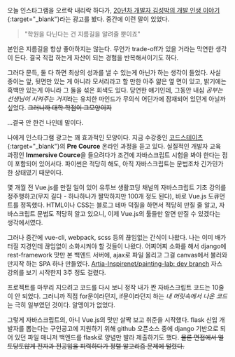 오늘 인스타그램을 오르락 내리락 하다가, [20년차 개발자 김성박의 개발 인생 이야기](https://youtu.be/a89IPreyc2s?t=555){:target="_blank"}라는 광고를 봤다. 중간에 이런 말이 있었다.

> "학원을 다닌다는 건 지름길을 알려줄 뿐이죠"

본인은 지름길을 항상 좋아하지는 않는다. 무언가 trade-off가 있을 거라는 막연한 생각이 든다. 결국 직접 하는게 자산이 되는 경험을 반복해서이기도 하다. 

그러다 문득, 둘 다 하면 최상의 성과를 낼 수 있는게 아닌가 하는 생각이 들었다. 사실 종이는 앞, 뒷면만 있는 게 아니라 모서리라고 할 만한 아주 얆은 옆 면이 있고, 밝기에는 흑백만 있는게 아니라 그 둘을 섞은 회색도 있다. 당연한 얘기인데, 그동안 내심 *공부는 선생님이 시켜주는 거지*라는 유치한 마인드가 무의식 어딘가에 잠재되어 있던게 아닐까 싶었다. ~~그러니까 대학 학점이 그모양이지~~

...결국 안 한건 나인데 말이다.

나에게 인스타그램 광고는 꽤 효과적인 모양이다. 지금 수강중인 [코드스테이츠](https://www.codestates.com/){:target="_blank"}의 **Pre Cource** 온라인 과정을 듣고 있다. 실질적인 개발자 교육 과정인 **Immersive Cource**을 들으려다가 조건에 자바스크립트 시험을 봐야 한다는 점이 포함되어 있어서다. 파이썬은 적당히 해도, 아직 자바스크립트는 문법조차 긴가민가한 상태였기 때문이다. 

몇 개월 전 Vue.js를 만질 일이 있어 유투브 생활코딩 채널의 자바스크립트 기초 강의를 정주행하고(무지 길다 - 하나하나가 짤막하지만 100개 정도 된다), 바로 Vue.js 도큐먼트를 정독했다. HTML이나 CSS는 블로그 테마 덕질을 하면서 적당히 만질 줄 알고, 자바스크립트 문법도 적당히 알고 있으니, 이제 Vue.js의 툴들만 알면 만질 수 있겠다는 생각에서였다.

그러나 중간에 vue-cli, webpack, scss 등의 끊임없는 간식이 나왔다. 나는 이미 배가 터질 지경인데 끊임없이 소화시켜야 할 것들이 나왔다. 어찌어찌 소화를 해서 django에 rest-framework 맛만 본 백엔드 서버에, ajax로 파일 올리고 그걸 canvas에서 불러와 만지작 하는 SPA 하나 만들었다. [Artia-Inspirenet/painting-lab: dev branch](https://github.com/Artia-Inspirenet/painting-lab/commits/dev) 자스 강의를 보기 시작한지 3주 정도 걸렸다.

프로젝트를 마무리 지으려고 코드를 다시 보니 정작 내가 짠 자바스크립트 코드는 10줄이 안 되었다. 그러니까 직접 for문이라던지, if문이라던지 하는 *내 머릿속에서 나온 코드*는 극히 일부였던 것이다. 알멩이가 없었다.

그렇게 자바스크립트의, 아니 Vue.js의 맛만 살짝 보고 취준을 시작했다. flask 신입 개발자를 뽑는다는 구인공고에 지원하기 위해 github 오픈소스 중에 django 기반으로 되어 있던 파일 매니저 백엔드를 flask로 양념만 발라 제출하기도 했다. ~~물론 면접에서 얼토당토않게 전자과 전공임을 피력하다가 정렬 알고리즘 문제에 털렸다.~~


<!--stackedit_data:
eyJoaXN0b3J5IjpbMTgwNDE3ODIxNCwxNjcwMzI3Mjg3XX0=
-->